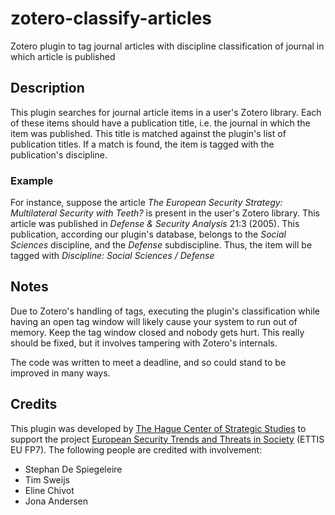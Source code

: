 zotero-classify-articles
========================

Zotero plugin to tag journal articles with discipline classification of journal in which article is published

## Description

This plugin searches for journal article items in a user's Zotero library. Each of these items should have a publication title, i.e. the journal in which the item was published. This title is matched against the plugin's list of publication titles. If a match is found, the item is tagged with the publication's discipline.

### Example

For instance, suppose the article *The European Security Strategy: Multilateral Security with Teeth?* is present in the user's Zotero library. This article was published in *Defense & Security Analysis* 21:3 (2005). This publication, according our plugin's database, belongs to the *Social Sciences* discipline, and the *Defense* subdiscipline. Thus, the item will be tagged with *Discipline: Social Sciences / Defense*

## Notes

Due to Zotero's handling of tags, executing the plugin's classification while having an open tag window will likely cause your system to run out of memory. Keep the tag window closed and nobody gets hurt. This really should be fixed, but it involves tampering with Zotero's internals.

The code was written to meet a deadline, and so could stand to be improved in many ways.

## Credits

This plugin was developed by [The Hague Center of Strategic Studies](http://www.hcss.nl/) to support the project [European Security Trends and Threats in Society](http://www.prio.no/Research-and-Publications/Project/?oid=3701106) (ETTIS EU FP7). The following people are credited with involvement:

- Stephan De Spiegeleire
- Tim Sweijs
- Eline Chivot
- Jona Andersen
